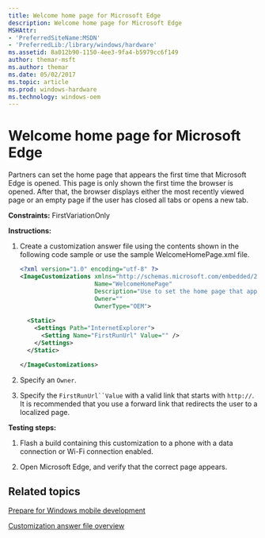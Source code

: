 ```yaml
---
title: Welcome home page for Microsoft Edge
description: Welcome home page for Microsoft Edge
MSHAttr:
- 'PreferredSiteName:MSDN'
- 'PreferredLib:/library/windows/hardware'
ms.assetid: 8a012b90-1150-4ee3-9fa4-b5979cc6f149
author: themar-msft
ms.author: themar
ms.date: 05/02/2017
ms.topic: article
ms.prod: windows-hardware
ms.technology: windows-oem
---
```


# Welcome home page for Microsoft Edge


Partners can set the home page that appears the first time that Microsoft Edge is opened. This page is only shown the first time the browser is opened. After that, the browser displays either the most recently viewed page or an empty page if the user has closed all tabs or opens a new tab.

<a href="" id="constraints---firstvariationonly"></a>**Constraints:** FirstVariationOnly  

<a href="" id="instructions-"></a>**Instructions:**  
1.  Create a customization answer file using the contents shown in the following code sample or use the sample WelcomeHomePage.xml file.

    ```XML
    <?xml version="1.0" encoding="utf-8" ?>  
    <ImageCustomizations xmlns="http://schemas.microsoft.com/embedded/2004/10/ImageUpdate"  
                         Name="WelcomeHomePage"  
                         Description="Use to set the home page that appears the first time that Microsoft Edge is opened."  
                         Owner=""  
                         OwnerType="OEM"> 
      
      <Static>  
        <Settings Path="InternetExplorer">  
          <Setting Name="FirstRunUrl" Value="" />
        </Settings>  
      </Static>

    </ImageCustomizations>
    ```

2.  Specify an `Owner`.

3.  Specify the `FirstRunUrl``Value` with a valid link that starts with `http://`. It is recommended that you use a forward link that redirects the user to a localized page.

<a href="" id="testing-steps-"></a>**Testing steps:**  
1.  Flash a build containing this customization to a phone with a data connection or Wi-Fi connection enabled.

2.  Open Microsoft Edge, and verify that the correct page appears.

## Related topics

[Prepare for Windows mobile development](https://docs.microsoft.com/en-us/windows-hardware/manufacture/mobile/preparing-for-windows-mobile-development)

[Customization answer file overview](https://docs.microsoft.com/en-us/windows-hardware/customize/mobile/mcsf/customization-answer-file)

